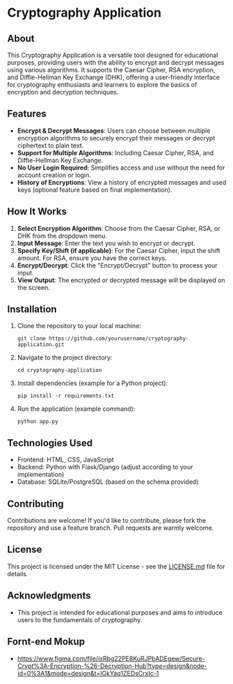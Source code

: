# Cryptography Application

## About

This Cryptography Application is a versatile tool designed for educational purposes, providing users with the ability to encrypt and decrypt messages using various algorithms. It supports the Caesar Cipher, RSA encryption, and Diffie-Hellman Key Exchange (DHK), offering a user-friendly interface for cryptography enthusiasts and learners to explore the basics of encryption and decryption techniques.

## Features

- **Encrypt & Decrypt Messages**: Users can choose between multiple encryption algorithms to securely encrypt their messages or decrypt ciphertext to plain text.
- **Support for Multiple Algorithms**: Including Caesar Cipher, RSA, and Diffie-Hellman Key Exchange.
- **No User Login Required**: Simplifies access and use without the need for account creation or login.
- **History of Encryptions**: View a history of encrypted messages and used keys (optional feature based on final implementation).

## How It Works

1. **Select Encryption Algorithm**: Choose from the Caesar Cipher, RSA, or DHK from the dropdown menu.
2. **Input Message**: Enter the text you wish to encrypt or decrypt.
3. **Specify Key/Shift (if applicable)**: For the Caesar Cipher, input the shift amount. For RSA, ensure you have the correct keys.
4. **Encrypt/Decrypt**: Click the "Encrypt/Decrypt" button to process your input.
5. **View Output**: The encrypted or decrypted message will be displayed on the screen.

## Installation

1. Clone the repository to your local machine:
    ```
    git clone https://github.com/yourusername/cryptography-application.git
    ```
2. Navigate to the project directory:
    ```
    cd cryptography-application
    ```
3. Install dependencies (example for a Python project):
    ```
    pip install -r requirements.txt
    ```
4. Run the application (example command):
    ```
    python app.py
    ```

## Technologies Used

- Frontend: HTML, CSS, JavaScript
- Backend: Python with Flask/Django (adjust according to your implementation)
- Database: SQLite/PostgreSQL (based on the schema provided)

## Contributing

Contributions are welcome! If you'd like to contribute, please fork the repository and use a feature branch. Pull requests are warmly welcome.

## License

This project is licensed under the MIT License - see the [LICENSE.md](LICENSE) file for details.

## Acknowledgments

- This project is intended for educational purposes and aims to introduce users to the fundamentals of cryptography.

## Fornt-end Mokup 
- https://www.figma.com/file/ixRbg22PE8KuRJPbADEgew/Secure-Crypt%3A-Encryption-%26-Decryption-Hub?type=design&node-id=0%3A1&mode=design&t=IGkYaq1ZEDsCrxIc-1
